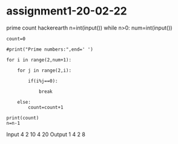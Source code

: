 # assignment1-20-02-22
prime count hackerearth
n=int(input())
while n>0:
    num=int(input())

    count=0

    #print("Prime numbers:",end=' ')

    for i in range(2,num+1):

        for j in range(2,i):

            if(i%j==0):

                break

        else:
            count=count+1
        
    print(count)
    n=n-1
Input
4
2
10
4
20
Output
1
4
2
8
